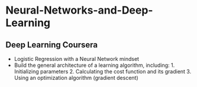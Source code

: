 # Neural-Networks-and-Deep-Learning
## Deep Learning Coursera

- Logistic Regression with a Neural Network mindset
- Build the general architecture of a learning algorithm, including:
        1. Initializing parameters
        2. Calculating the cost function and its gradient
        3. Using an optimization algorithm (gradient descent)
   


